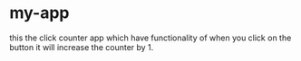 # my-app
this the click  counter app  which have functionality of when you click on the button it will increase the counter by 1.